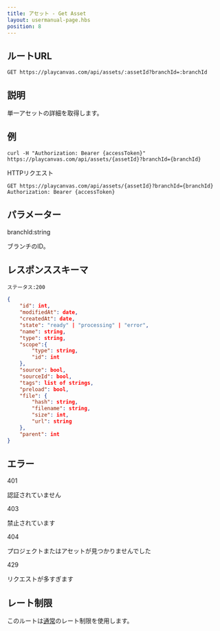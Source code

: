 ```yaml
---
title: アセット - Get Asset
layout: usermanual-page.hbs
position: 8
---
```


## ルートURL

```none
GET https://playcanvas.com/api/assets/:assetId?branchId=:branchId
```

## 説明

単一アセットの詳細を取得します。

## 例

```none
curl -H "Authorization: Bearer {accessToken}" https://playcanvas.com/api/assets/{assetId}?branchId={branchId}
```

HTTPリクエスト

```text
GET https://playcanvas.com/api/assets/{assetId}?branchId={branchId}
Authorization: Bearer {accessToken}
```

## パラメーター

<div class="params">
<div class="parameter"><span class="param">branchId:string</span><p>ブランチのID。</p></div>
</div>

## レスポンススキーマ

```none
ステータス:200
```

```json
{
    "id": int,
    "modifiedAt": date,
    "createdAt": date,
    "state": "ready" | "processing" | "error",
    "name": string,
    "type": string,
    "scope":{
        "type": string,
        "id": int
    },
    "source": bool,
    "sourceId": bool,
    "tags": list of strings,
    "preload": bool,
    "file": {
        "hash": string,
        "filename": string,
        "size": int,
        "url": string
    },
    "parent": int
}

```

## エラー

<div class="params">
<div class="parameter"><span class="param">401</span><p>認証されていません</p></div>
<div class="parameter"><span class="param">403</span><p>禁止されています</p></div>
<div class="parameter"><span class="param">404</span><p>プロジェクトまたはアセットが見つかりませんでした</p></div>
<div class="parameter"><span class="param">429</span><p>リクエストが多すぎます</p></div>
</div>

## レート制限

このルートは[通常][1]のレート制限を使用します。

[1]: /user-manual/api#rate-limiting

